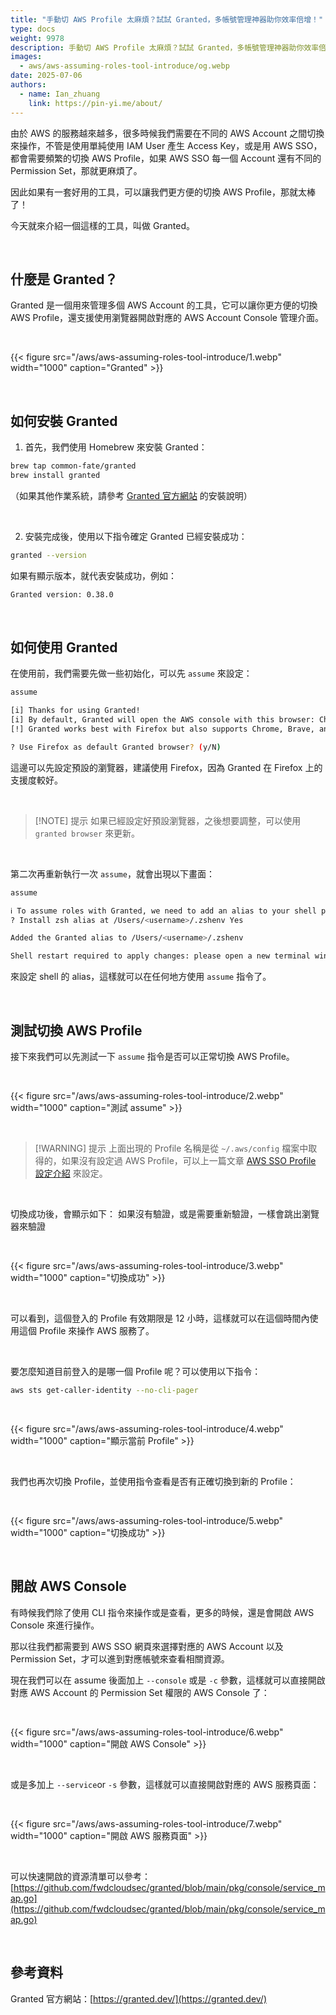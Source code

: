 ```yaml
---
title: "手動切 AWS Profile 太麻煩？試試 Granted，多帳號管理神器助你效率倍增！"
type: docs
weight: 9978
description: 手動切 AWS Profile 太麻煩？試試 Granted，多帳號管理神器助你效率倍增！
images:
  - aws/aws-assuming-roles-tool-introduce/og.webp
date: 2025-07-06
authors:
  - name: Ian_zhuang
    link: https://pin-yi.me/about/
---
```


由於 AWS 的服務越來越多，很多時候我們需要在不同的 AWS Account 之間切換來操作，不管是使用單純使用 IAM User 產生 Access Key，或是用 AWS SSO，都會需要頻繁的切換 AWS Profile，如果 AWS SSO 每一個 Account 還有不同的 Permission Set，那就更麻煩了。

因此如果有一套好用的工具，可以讓我們更方便的切換 AWS Profile，那就太棒了！

今天就來介紹一個這樣的工具，叫做 Granted。

<br>

## 什麼是 Granted？

Granted 是一個用來管理多個 AWS Account 的工具，它可以讓你更方便的切換 AWS Profile，還支援使用瀏覽器開啟對應的 AWS Account Console 管理介面。

<br>

{{< figure src="/aws/aws-assuming-roles-tool-introduce/1.webp" width="1000" caption="Granted" >}}

<br>

## 如何安裝 Granted

1. 首先，我們使用 Homebrew 來安裝 Granted：

```bash
brew tap common-fate/granted
brew install granted
```

（如果其他作業系統，請參考 [Granted 官方網站](https://docs.commonfate.io/granted/getting-started/) 的安裝說明）


<br>

2. 安裝完成後，使用以下指令確定 Granted 已經安裝成功：

```bash
granted --version
```

如果有顯示版本，就代表安裝成功，例如：

```bash
Granted version: 0.38.0
```

<br>

## 如何使用 Granted

在使用前，我們需要先做一些初始化，可以先 `assume` 來設定：

```bash
assume

[i] Thanks for using Granted!
[i] By default, Granted will open the AWS console with this browser: Chrome
[!] Granted works best with Firefox but also supports Chrome, Brave, and Edge (https://docs.commonfate.io/granted/introduction#supported-browsers). You can change this setting later by running 'granted browser set'

? Use Firefox as default Granted browser? (y/N)
```

這邊可以先設定預設的瀏覽器，建議使用 Firefox，因為 Granted 在 Firefox 上的支援度較好。

<br>

> [!NOTE] 提示
>如果已經設定好預設瀏覽器，之後想要調整，可以使用 `granted browser` 來更新。

<br>

第二次再重新執行一次 `assume`，就會出現以下畫面：

```bash
assume

ℹ️ To assume roles with Granted, we need to add an alias to your shell profile (https://docs.commonfate.io/granted/internals/shell-alias).
? Install zsh alias at /Users/<username>/.zshenv Yes

Added the Granted alias to /Users/<username>/.zshenv

Shell restart required to apply changes: please open a new terminal window and re-run your command.
```

來設定 shell 的 alias，這樣就可以在任何地方使用 `assume` 指令了。

<br>

## 測試切換 AWS Profile

接下來我們可以先測試一下 `assume` 指令是否可以正常切換 AWS Profile。

<br>

{{< figure src="/aws/aws-assuming-roles-tool-introduce/2.webp" width="1000" caption="測試 assume" >}}

<br>

> [!WARNING] 提示
>上面出現的 Profile 名稱是從 `~/.aws/config` 檔案中取得的，如果沒有設定過 AWS Profile，可以上一篇文章 [AWS SSO Profile 設定介紹](../aws-sso-profile-introduce) 來設定。

<br>

切換成功後，會顯示如下：
如果沒有驗證，或是需要重新驗證，一樣會跳出瀏覽器來驗證

<br>

{{< figure src="/aws/aws-assuming-roles-tool-introduce/3.webp" width="1000" caption="切換成功" >}}

<br>

可以看到，這個登入的 Profile 有效期限是 12 小時，這樣就可以在這個時間內使用這個 Profile 來操作 AWS 服務了。

<br>

要怎麼知道目前登入的是哪一個 Profile 呢？可以使用以下指令：

```bash
aws sts get-caller-identity --no-cli-pager
```

<br>

{{< figure src="/aws/aws-assuming-roles-tool-introduce/4.webp" width="1000" caption="顯示當前 Profile" >}}

<br>

我們也再次切換 Profile，並使用指令查看是否有正確切換到新的 Profile：

<br>

{{< figure src="/aws/aws-assuming-roles-tool-introduce/5.webp" width="1000" caption="切換成功" >}}

<br>

## 開啟 AWS Console

有時候我們除了使用 CLI 指令來操作或是查看，更多的時候，還是會開啟 AWS Console 來進行操作。

那以往我們都需要到 AWS SSO 網頁來選擇對應的 AWS Account 以及 Permission Set，才可以進到對應帳號來查看相關資源。

現在我們可以在 assume 後面加上 `--console` 或是 `-c` 參數，這樣就可以直接開啟對應 AWS Account 的 Permission Set 權限的 AWS Console 了：

<br>

{{< figure src="/aws/aws-assuming-roles-tool-introduce/6.webp" width="1000" caption="開啟 AWS Console" >}}

<br>

或是多加上 `--service`or `-s` 參數，這樣就可以直接開啟對應的 AWS 服務頁面：

<br>

{{< figure src="/aws/aws-assuming-roles-tool-introduce/7.webp" width="1000" caption="開啟 AWS 服務頁面" >}}

<br>

可以快速開啟的資源清單可以參考：[https://github.com/fwdcloudsec/granted/blob/main/pkg/console/service_map.go](https://github.com/fwdcloudsec/granted/blob/main/pkg/console/service_map.go)


<br>

## 參考資料

Granted 官方網站：[https://granted.dev/](https://granted.dev/)